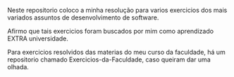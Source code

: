 Neste repositorio coloco a minha resolução para varios exercicios dos mais variados assuntos de desenvolvimento de software.

Afirmo que tais exercicios foram buscados por mim como aprendizado EXTRA universidade.

Para exercicios resolvidos das materias do meu curso da faculdade, há um repositorio chamado Exercicios-da-Faculdade, caso queiram dar uma olhada.
